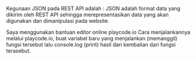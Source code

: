 Kegunaan JSON pada REST API adalah :
JSON adalah format data yang dikirim oleh REST API sehingga merepresentasikan data yang akan digunakan dan dimanipulasi pada website. 

Saya menggunakan bantuan editor online playcode.io
Cara menjalankannya melalui playcode.io, buat variabel baru yang menjalankan (memanggil) fungsi tersebut lalu console.log (print) hasil dari kembalian dari fungsi terasebut.
